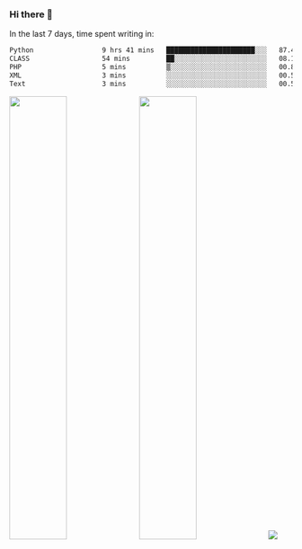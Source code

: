 ### Hi there 👋

In the last 7 days, time spent writing in:

<!--START_SECTION:waka-->

```txt
Python                 9 hrs 41 mins   ██████████████████████░░░   87.48 %
CLASS                  54 mins         ██░░░░░░░░░░░░░░░░░░░░░░░   08.19 %
PHP                    5 mins          ▒░░░░░░░░░░░░░░░░░░░░░░░░   00.86 %
XML                    3 mins          ░░░░░░░░░░░░░░░░░░░░░░░░░   00.56 %
Text                   3 mins          ░░░░░░░░░░░░░░░░░░░░░░░░░   00.51 %
```

<!--END_SECTION:waka-->

<img src="https://wakatime.com/share/@jimtje/5d0c92de-08f8-4a72-8f2f-6a9693d1e318.svg" width=45% height=45%> <img src="https://wakatime.com/share/@jimtje/501498ae-bda5-4da7-a89d-b40bcdd5556d.svg" width=45% height=45%>
![](https://hit.yhype.me/github/profile?user_id=43537315)
